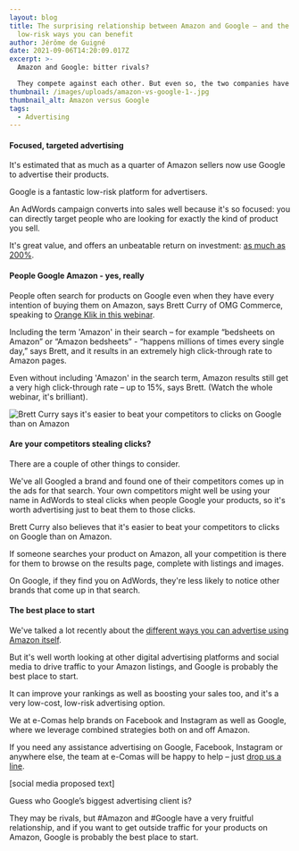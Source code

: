 ```yaml
---
layout: blog
title: The surprising relationship between Amazon and Google – and the low-cost,
  low-risk ways you can benefit
author: Jérôme de Guigné
date: 2021-09-06T14:20:09.017Z
excerpt: >-
  Amazon and Google: bitter rivals? 

  They compete against each other. But even so, the two companies have a surprisingly fruitful relationship.
thumbnail: /images/uploads/amazon-vs-google-1-.jpg
thumbnail_alt: Amazon versus Google
tags:
  - Advertising
---
```


#### Focused, targeted advertising

It's estimated that as much as a quarter of Amazon sellers now use Google to
advertise their products.

Google is a fantastic low-risk platform for advertisers.

An AdWords campaign converts into sales well because it's so focused: you can
directly target people who are looking for exactly the kind of product you sell.

It's great value, and offers an unbeatable return on investment:
[as much as 200%](https://landingcube.com/traffic/amazon-adwords/).

#### People Google Amazon - yes, really

People often search for products on Google even when they have every intention
of buying them on Amazon, says Brett Curry of OMG Commerce, speaking to
[Orange Klik in this webinar](https://youtu.be/U_dCNh0NrSw).

Including the term 'Amazon' in their search – for example “bedsheets on Amazon”
or “Amazon bedsheets” - “happens millions of times every single day,” says
Brett, and it results in an extremely high click-through rate to Amazon pages.

Even without including 'Amazon' in the search term, Amazon results still get a
very high click-through rate – up to 15%, says Brett. (Watch the whole webinar,
it's brilliant).

![Brett Curry says it's easier to beat your competitors to clicks on Google than on Amazon](https://lh4.googleusercontent.com/Wzfu6FekF-9N5RdnJwI8Wy9K5LjwpXTX2Ab0I0Yh1Jg2zDKv0Bp2r4k17Asi8XbLNKDMQiZmwTnSgXycTpdRTiziIi9KJCi26w0svk2Ii6OA7D7NeTOCQsRy7XGkIcw-gu7LQdjd)

#### Are your competitors stealing clicks?

There are a couple of other things to consider.

We've all Googled a brand and found one of their competitors comes up in the ads
for that search. Your own competitors might well be using your name in AdWords
to steal clicks when people Google your products, so it's worth advertising just
to beat them to those clicks.

Brett Curry also believes that it's easier to beat your competitors to clicks on
Google than on Amazon.

If someone searches your product on Amazon, all your competition is there for
them to browse on the results page, complete with listings and images.

On Google, if they find you on AdWords, they're less likely to notice other
brands that come up in that search.

#### The best place to start

We've talked a lot recently about the
[different ways you can advertise using Amazon itself](https://www.youtube.com/watch?v=g5OyWCkLtFE&list=PLIISXNQzZ8Zr98Hm9kmymGy9sQTdsiu-9).

But it's well worth looking at other digital advertising platforms and social
media to drive traffic to your Amazon listings, and Google is probably the best
place to start.

It can improve your rankings as well as boosting your sales too, and it's a very
low-cost, low-risk advertising option.

We at e-Comas help brands on Facebook and Instagram as well as Google, where we
leverage combined strategies both on and off Amazon.

If you need any assistance advertising on Google, Facebook, Instagram or
anywhere else, the team at e-Comas will be happy to help – just
[drop us a line](https://e-comas.com/contact.html).

\[social media proposed text]

Guess who Google’s biggest advertising client is?

They may be rivals, but #Amazon and #Google have a very fruitful relationship,
and if you want to get outside traffic for your products on Amazon, Google is
probably the best place to start.
